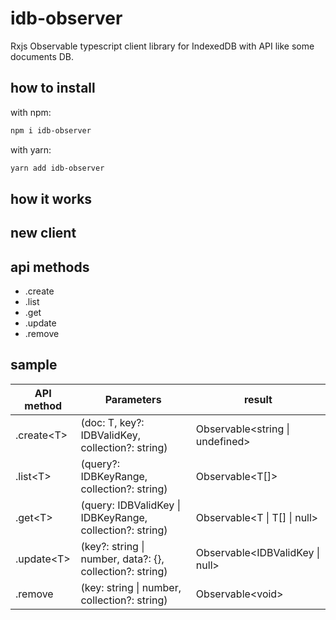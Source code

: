 # idb-observer
Rxjs Observable typescript client library for IndexedDB with API like some documents DB.
## how to install
  with npm:
```sh
npm i idb-observer
```
  with yarn:

```sh
yarn add idb-observer
```

## how it works
## new client
## api methods

* .create
* .list
* .get
* .update
* .remove

## sample

|API method|Parameters|result|
|---       |---       |---   |
|.create\<T\>| (doc: T, key?: IDBValidKey, collection?: string) | Observable\<string \| undefined\> |
|.list\<T\>       | (query?: IDBKeyRange, collection?: string)  | Observable<T[]>|
|.get\<T\>       | (query: IDBValidKey \| IDBKeyRange, collection?: string)  | Observable\<T \| T[] \| null\>|
|.update\<T\>      | (key?: string \| number, data?: {}, collection?: string) | Observable\<IDBValidKey \| null\>|
|.remove      | (key: string \| number, collection?: string)  | Observable\<void\>|


